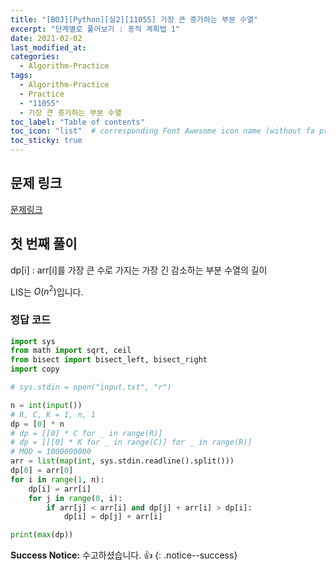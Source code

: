 ```yaml
---
title: "[BOJ][Python][실2][11055] 가장 큰 증가하는 부분 수열"
excerpt: "단계별로 풀어보기 : 동적 계획법 1"
date: 2021-02-02
last_modified_at:
categories:
  - Algorithm-Practice
tags:
  - Algorithm-Practice
  - Practice
  - "11055"
  - 가장 큰 증가하는 부분 수열
toc_label: "Table of contents"
toc_icon: "list"  # corresponding Font Awesome icon name (without fa prefix)
toc_sticky: true
---
```


## 문제 링크

[문제링크](https://www.acmicpc.net/problem/11055)  

## 첫 번째 풀이 

dp[i] : arr[i]를 가장 큰 수로 가지는 가장 긴 감소하는 부분 수열의 길이

LIS는 $O(n^2)$입니다.  

### 정답 코드

```python
import sys
from math import sqrt, ceil
from bisect import bisect_left, bisect_right
import copy

# sys.stdin = open("input.txt", "r")

n = int(input())
# R, C, K = 1, n, 1
dp = [0] * n
# dp = [[0] * C for _ in range(R)]
# dp = [[[0] * K for _ in range(C)] for _ in range(R)]
# MOD = 1000000000
arr = list(map(int, sys.stdin.readline().split()))
dp[0] = arr[0]
for i in range(1, n):
    dp[i] = arr[i]
    for j in range(0, i):
        if arr[j] < arr[i] and dp[j] + arr[i] > dp[i]:
            dp[i] = dp[j] + arr[i]

print(max(dp))
```

**Success Notice:**
수고하셨습니다. :+1:
{: .notice--success}